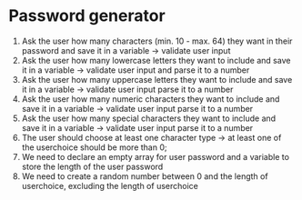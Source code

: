 # Password generator

1. Ask the user how many characters (min. 10 - max. 64) they want in their password and save it in a variable -> validate user input
2. Ask the user how many lowercase letters they want to include and save it in a variable -> validate user input and parse it to a number
3. Ask the user how many uppercase letters they want to include and save it in a variable -> validate user input parse it to a number
4. Ask the user how many numeric characters they want to include and save it in a variable -> validate user input parse it to a number
5. Ask the user how many special characters they want to include and save it in a variable -> validate user input parse it to a number
6. The user should choose at least one character type -> at least one of the userchoice should be more than 0;
7. We need to declare an empty array for user password and a variable to store the length of the user password
8. We need to create a random number between 0 and the length of userchoice, excluding the length of userchoice
